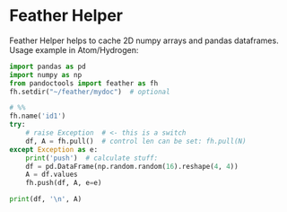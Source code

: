 # Feather Helper

Feather Helper helps to cache 2D numpy arrays and pandas dataframes. Usage example in Atom/Hydrogen:

```py
import pandas as pd
import numpy as np
from pandoctools import feather as fh
fh.setdir("~/feather/mydoc")  # optional

# %%
fh.name('id1')
try:
    # raise Exception  # <- this is a switch
    df, A = fh.pull()  # control len can be set: fh.pull(N)
except Exception as e:
    print('push')  # calculate stuff:
    df = pd.DataFrame(np.random.random(16).reshape(4, 4))
    A = df.values
    fh.push(df, A, e=e)

print(df, '\n', A)
```
